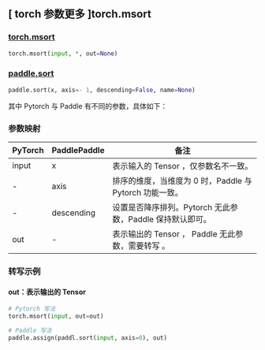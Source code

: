 ## [ torch 参数更多 ]torch.msort

### [torch.msort](https://pytorch.org/docs/stable/generated/torch.msort.html#torch.msort)

```python
torch.msort(input, *, out=None)
```

### [paddle.sort](https://www.paddlepaddle.org.cn/documentation/docs/zh/api/paddle/sort_cn.html#sort)

```python
paddle.sort(x, axis=- 1, descending=False, name=None)
```

其中 Pytorch 与 Paddle 有不同的参数，具体如下：

### 参数映射
| PyTorch       | PaddlePaddle | 备注                                                   |
| ------------- | ------------ | ------------------------------------------------------ |
| input         | x            | 表示输入的 Tensor ，仅参数名不一致。                   |
| -         | axis            | 排序的维度，当维度为 0 时，Paddle 与 Pytorch 功能一致。                  |
| -         | descending            | 设置是否降序排列。Pytorch 无此参数，Paddle 保持默认即可。                  |
| out         | -            | 表示输出的 Tensor ， Paddle 无此参数，需要转写 。                   |

### 转写示例
#### out：表示输出的 Tensor
```python
# Pytorch 写法
torch.msort(input, out=out)

# Paddle 写法
paddle.assign(paddl.sort(input, axis=0), out)
```
